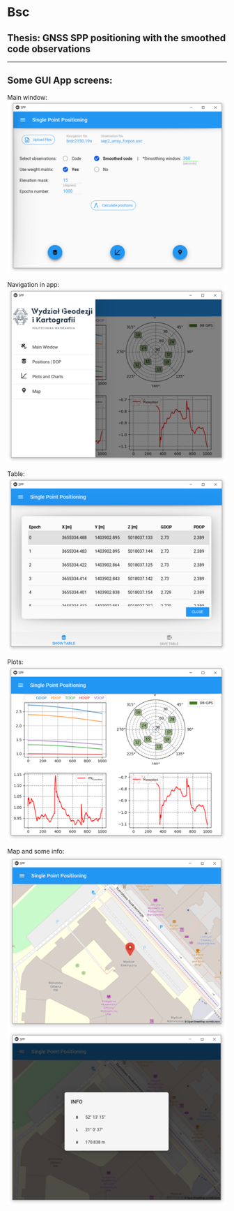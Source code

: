 # Bsc

## Thesis: GNSS SPP positioning with the smoothed code observations
---------
## Some GUI App screens:

Main window:
![](AppScreens/MainWindow.png)

Navigation in app:
![](AppScreens/Navigation.png)

Table:
![](AppScreens/Table.png)

Plots:
![](AppScreens/Plots.png)
      
Map and some info:
![](AppScreens/Map.png)
![](AppScreens/MapInfo.png)

